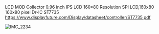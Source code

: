 LCD
MOD Collector 0.96 inch IPS LCD 160*80 Resolution SPI LCD,160x80 160x80 pixel
Dr-IC ST7735 https://www.displayfuture.com/Display/datasheet/controller/ST7735.pdf

![IMG_2234](https://github.com/user-attachments/assets/94c2ccd2-aac4-4590-9ef2-6b9c7664bf1a)

